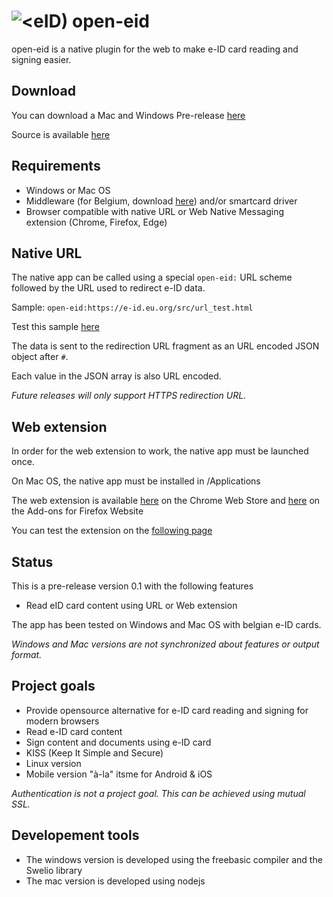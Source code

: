 # ![&lt;eID)](https://github.com/michael79bxl/open-eid/raw/master/src/chrome/icon48.png "Logo") open-eid

open-eid is a native plugin for the web to make e-ID card reading and signing easier.

## Download

You can download a Mac and Windows Pre-release
[here](https://github.com/michael79bxl/open-eid/releases/)

Source is available [here](https://github.com/michael79bxl/open-eid/tree/master/)

## Requirements

- Windows or Mac OS
- Middleware (for Belgium, download [here](https://eid.belgium.be/)) and/or smartcard driver
- Browser compatible with native URL or Web Native Messaging extension (Chrome, Firefox, Edge)

## Native URL

The native app can be called using a special `open-eid:` URL scheme followed by the URL used to redirect e-ID data.

Sample: `open-eid:https://e-id.eu.org/src/url_test.html`

Test this sample [here](open-eid:https://e-id.eu.org/src/url_test.html)

The data is sent to the redirection URL fragment as an URL encoded JSON object after `#`.

Each value in the JSON array is also URL encoded.

*Future releases will only support HTTPS redirection URL.*

## Web extension

In order for the web extension to work, the native app must be launched once.

On Mac OS, the native app must be installed in /Applications

The web extension is available
[here](https://chrome.google.com/webstore/detail/open-eid/cgdhcnihnfegipidedmkijjkbphakcjo)
on the Chrome Web Store and
[here](https://addons.mozilla.org/en/firefox/addon/open-eid/)
on the Add-ons for Firefox Website

You can test the extension on the 
[following page](https://e-id.eu.org/src/extension_test.html)

## Status

This is a pre-release version 0.1 with the following features

- Read eID card content using URL or Web extension

The app has been tested on Windows and Mac OS with belgian e-ID cards.

*Windows and Mac versions are not synchronized about features or output format.*

## Project goals

- Provide opensource alternative for e-ID card reading and signing for modern browsers
- Read e-ID card content
- Sign content and documents using e-ID card
- KISS (Keep It Simple and Secure)
- Linux version
- Mobile version "à-la" itsme for Android & iOS

*Authentication is not a project goal. This can be achieved using mutual SSL.*

## Developement tools

- The windows version is developed using the freebasic compiler and the Swelio library
- The mac version is developed using nodejs